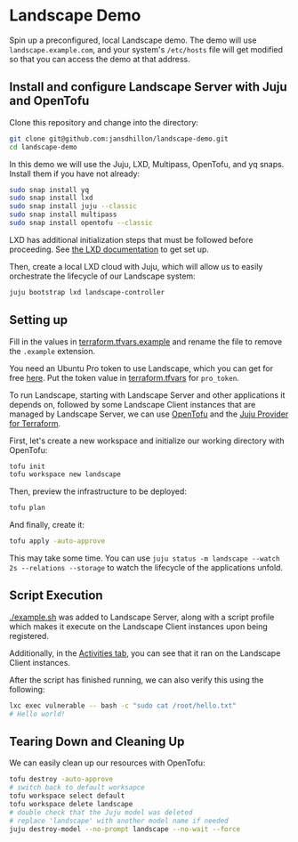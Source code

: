 # Landscape Demo

Spin up a preconfigured, local Landscape demo. The demo will use `landscape.example.com`, and your system's `/etc/hosts` file will get modified so that you can access the demo at that address.

## Install and configure Landscape Server with Juju and OpenTofu


Clone this repository and change into the directory:

```bash
git clone git@github.com:jansdhillon/landscape-demo.git
cd landscape-demo
```

In this demo we will use the Juju, LXD, Multipass, OpenTofu, and yq snaps. Install
them if you have not already:

```bash
sudo snap install yq
sudo snap install lxd
sudo snap install juju --classic
sudo snap install multipass
sudo snap install opentofu --classic
```

LXD has additional initialization steps that must be followed before proceeding. See [the LXD documentation](https://documentation.ubuntu.com/lxd) to get set up.


Then, create a local LXD cloud with Juju, which will allow us to easily orchestrate the lifecycle of our Landscape system:

```bash
juju bootstrap lxd landscape-controller
```

## Setting up

Fill in the values in [terraform.tfvars.example](./terraform.tfvars.example) and rename the file to remove the `.example` extension.

You need an Ubuntu Pro token to use Landscape, which you can get for free [here](https://ubuntu.com/pro/dashboard). Put the token value in [terraform.tfvars](./terraform.tfvars) for `pro_token`.


To run Landscape, starting with Landscape Server and other applications it depends on, followed by some Landscape Client instances that are managed by Landscape Server, we can use [OpenTofu](https://opentofu.org) and the [Juju Provider for Terraform](https://registry.terraform.io/providers/juju/juju/latest/docs).

First, let's create a new workspace and initialize our working directory with OpenTofu:

```bash
tofu init
tofu workspace new landscape
```

Then, preview the infrastructure to be deployed:

```bash
tofu plan
```

And finally, create it:

```bash
tofu apply -auto-approve
```

This may take some time. You can use `juju status -m landscape --watch 2s --relations --storage` to watch the lifecycle of the applications unfold.

## Script Execution

[./example.sh](example.sh) was added to Landscape Server, along with a script profile which makes it execute on the Landscape Client instances upon being registered.

Additionally, in the [Activities tab](https://landscape.example.com/new_dashboard/activities), you can see that it ran on the Landscape Client instances.

After the script has finished running, we can also verify this using the following:

```bash
lxc exec vulnerable -- bash -c "sudo cat /root/hello.txt"
# Hello world!
```

## Tearing Down and Cleaning Up

We can easily clean up our resources with OpenTofu:

```bash
tofu destroy -auto-approve
# switch back to default worksapce
tofu workspace select default
tofu workspace delete landscape
# double check that the Juju model was deleted
# replace 'landscape' with another model name if needed
juju destroy-model --no-prompt landscape --no-wait --force
```
